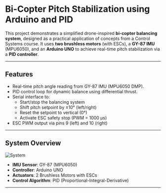 # Bi-Copter Pitch Stabilization using Arduino and PID

This project demonstrates a simplified drone-inspired **bi-copter balancing system**, designed as a practical application of concepts from a Control Systems course. It uses **two brushless motors** (with ESCs), a **GY-87 IMU** (MPU6050), and an **Arduino UNO** to achieve real-time pitch stabilization via a **PID controller**.

---

##  Features

- Real-time pitch angle reading from GY-87 IMU (MPU6050 DMP).
- PID control loop for dynamic balance using differential thrust.
- Serial interface to:
  - Start/stop the balancing system
  - Shift pitch setpoint by ±10° (left/right)
  - Reset the setpoint to vertical (0°)
  - Activate ESC safety stop (PWM = 1000 μs)
- ESC PWM output via pins 9 (left) and 10 (right)

---

## System Overview
![System](https://github.com/user-attachments/assets/c0cd2128-d9ec-4a55-9e35-c4f050fa2448)

- **IMU Sensor**: GY-87 (MPU6050)
- **Controller**: Arduino UNO
- **Actuators**: 2 Brushless Motors with ESCs
- **Control Algorithm**: PID (Proportional-Integral-Derivative)

---


